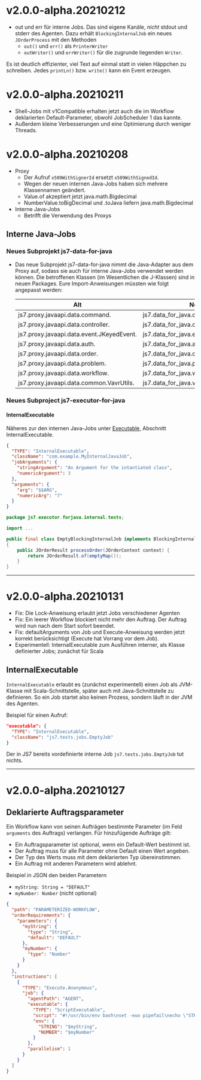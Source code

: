 # v2.0.0-alpha.20210212

* out und err für interne Jobs.
Das sind eigene Kanäle, _nicht_ stdout und stderr des Agenten.
Dazu erhält `BlockingInternalJob` ein neues `JOrderProcess` mit den Methoden
  * `out()` und `err()` als `PrinterWriter`
  * `outWriter()` und `errWriter()` für die zugrunde liegenden `Writer`.

Es ist deutlich effizienter, viel Text auf einmal statt in vielen Häppchen zu schreiben.
Jedes `printLn()` bzw. `write()` kann ein Event erzeugen.

# v2.0.0-alpha.20210211

* Shell-Jobs mit v1Compatible erhalten jetzt auch die
im Workflow deklarierten Default-Parameter,
obwohl JobScheduler 1 das kannte.
* Außerdem kleine Verbesserungen und eine Optimierung durch weniger Threads.

# v2.0.0-alpha.20210208

* Proxy
  * Der Aufruf `x509WithSignerId` ersetzt `x509WithSignedId`.
  * Wegen der neuen internen Java-Jobs haben sich mehrere Klassennamen geändert.
  * Value.of akzeptiert jetzt java.math.Bigdecimal
  * NumberValue.toBigDecimal und .toJava liefern java.math.Bigdecimal
* Interne Java-Jobs
  * Betrifft die Verwendung des Proxys


## Interne Java-Jobs

### Neues Subprojekt js7-data-for-java
* Das neue Subprojekt js7-data-for-java nimmt die Java-Adapter aus dem Proxy auf,
  sodass sie auch für interne Java-Jobs verwendet werden können.
  Die betroffenen Klassen (im Wesentlichen die J-Klassen) sind in neuen Packages.
  Eure Import-Anweisungen müssten wie folgt angepasst werden:

  Alt | Neu
  --- | ---
  js7.proxy.javaapi.data.command.             |  js7.data_for_java.command.
  js7.proxy.javaapi.data.controller.          |  js7.data_for_java.controller.
  js7.proxy.javaapi.data.event.JKeyedEvent.   |  js7.data_for_java.event.JKeyedEvent.
  js7.proxy.javaapi.data.auth.                |  js7.data_for_java.auth.
  js7.proxy.javaapi.data.order.               |  js7.data_for_java.order.
  js7.proxy.javaapi.data.problem.             |  js7.data_for_java.problem.
  js7.proxy.javaapi.data.workflow.            |  js7.data_for_java.workflow.
  js7.proxy.javaapi.data.common.VavrUtils.    |  js7.data_for_java.vavr.VavrUtils.

### Neues Subproject js7-executor-for-java

#### InternalExecutable

Näheres zur den internen Java-Jobs unter [Executable](items/workflow/Executable.md),
Abschnitt InternalExecutable.

````json
{
  "TYPE": "InternalExecutable",
  "className": "com.example.MyInternalJavaJob",
  "jobArguments": {
    "stringArgument": "An Argument for the intantiated class",
    "numericArgument": 3
  },
  "arguments": {
    "arg": "$$ARG",
    "numericArg": "7"
  }
}
````

```java
package js7.executor.forjava.internal.tests;

import ...

public final class EmptyBlockingInternalJob implements BlockingInternalJob
{
    public JOrderResult processOrder(JOrderContext context) {
        return JOrderResult.of(emptyMap());
    }
}
```

----------------------------------------------------------------------------------------------------
# v2.0.0-alpha.20210131

* Fix: Die Lock-Anweisung erlaubt jetzt Jobs verschiedener Agenten
* Fix: Ein leerer Workflow blockiert nicht mehr den Auftrag. Der Auftrag wird nun nach dem Start sofort beendet.
* Fix: defaultArguments von Job und Execute-Anweisung werden jetzt korrekt berücksichtigt (Execute hat Vorrang vor dem Job).
* Experimentell: InternalExecutable zum Ausführen interner, als Klasse definierter Jobs; zunächst für Scala

## InternalExecutable
`InternalExecutable` erlaubt es (zunächst experimentell) einen Job als JVM-Klasse mit Scala-Schnittstelle, später auch mit Java-Schnittstelle zu definieren. So ein Job startet also keinen Prozess, sondern läuft in der JVM des Agenten.

Beispiel für einen Aufruf:
```json
"executable": {
  "TYPE": "InternalExecutable",
  "className": "js7.tests.jobs.EmptyJob"
}
```
Der in JS7 bereits vordefinierte interne Job `js7.tests.jobs.EmptyJob` tut nichts.

----------------------------------------------------------------------------------------------------
# v2.0.0-alpha.20210127

## Deklarierte Auftragsparameter

Ein Workflow kann von seinen Aufträgen bestimmte Parameter (im Feld `arguments` des Auftrags) verlangen.
Für hinzufügende Aufträge gilt:
* Ein Auftragsparameter ist optional, wenn ein Default-Wert bestimmt ist.
* Der Auftrag muss für alle Parameter ohne Default einen Wert angeben.
* Der Typ des Werts muss mit dem deklarierten Typ übereinstimmen.
* Ein Auftrag mit anderen Parametern wird ablehnt.

Beispiel in JSON den beiden Parametern
* `myString: String = "DEFAULT"`
* `myNumber: Number` (nicht optional)

```json
{
  "path": "PARAMETERIZED-WORKFLOW",
  "orderRequirements": {
    "parameters": {
      "myString": {
        "type": "String",
        "default": "DEFAULT"
      },
      "myNumber": {
        "type": "Number"
      }
    }
  },
  "instructions": [
    {
      "TYPE": "Execute.Anonymous",
      "job": {
        "agentPath": "AGENT",
        "executable": {
          "TYPE": "ScriptExecutable",
          "script": "#!/usr/bin/env bash\nset -euo pipefail\necho \"STRING=$STRING\"\necho \"NUMBER=$NUMBER\"\n",
          "env": {
            "STRING": "$myString",
            "NUMBER": "$myNumber"
          }
        },
        "parallelism": 1
      }
    }
  ]
}
```
